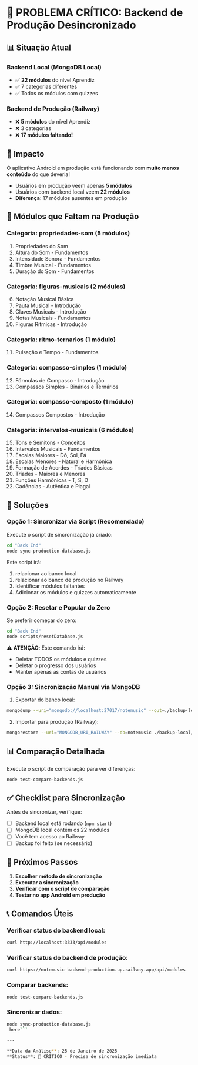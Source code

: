 # 🚨 PROBLEMA CRÍTICO: Backend de Produção Desincronizado

## 📊 Situação Atual

### Backend Local (MongoDB Local)
- ✅ **22 módulos** do nível Aprendiz
- ✅ 7 categorias diferentes
- ✅ Todos os módulos com quizzes

### Backend de Produção (Railway)
- ❌ **5 módulos** do nível Aprendiz
- ❌ 3 categorias
- ❌ **17 módulos faltando!**

## 🎯 Impacto

O aplicativo Android em produção está funcionando com **muito menos conteúdo** do que deveria!

- Usuários em produção veem apenas **5 módulos**
- Usuários com backend local veem **22 módulos**
- **Diferença**: 17 módulos ausentes em produção

## 📝 Módulos que Faltam na Produção

### Categoria: propriedades-som (5 módulos)
1. Propriedades do Som
2. Altura do Som - Fundamentos
3. Intensidade Sonora - Fundamentos
4. Timbre Musical - Fundamentos
5. Duração do Som - Fundamentos

### Categoria: figuras-musicais (2 módulos)
6. Notação Musical Básica
7. Pauta Musical - Introdução
8. Claves Musicais - Introdução
9. Notas Musicais - Fundamentos
10. Figuras Rítmicas - Introdução

### Categoria: ritmo-ternarios (1 módulo)
11. Pulsação e Tempo - Fundamentos

### Categoria: compasso-simples (1 módulo)
12. Fórmulas de Compasso - Introdução
13. Compassos Simples - Binários e Ternários

### Categoria: compasso-composto (1 módulo)
14. Compassos Compostos - Introdução

### Categoria: intervalos-musicais (6 módulos)
15. Tons e Semitons - Conceitos
16. Intervalos Musicais - Fundamentos
17. Escalas Maiores - Dó, Sol, Fá
18. Escalas Menores - Natural e Harmônica
19. Formação de Acordes - Tríades Básicas
20. Tríades - Maiores e Menores
21. Funções Harmônicas - T, S, D
22. Cadências - Autêntica e Plagal

## 🔧 Soluções

### Opção 1: Sincronizar via Script (Recomendado)

Execute o script de sincronização já criado:

```bash
cd "Back End"
node sync-production-database.js
```

Este script irá:
1. relacionar ao banco local
2. relacionar ao banco de produção no Railway
3. Identificar módulos faltantes
4. Adicionar os módulos e quizzes automaticamente

### Opção 2: Resetar e Popular do Zero

Se preferir começar do zero:

```bash
cd "Back End"
node scripts/resetDatabase.js
```

⚠️ **ATENÇÃO**: Este comando irá:
- Deletar TODOS os módulos e quizzes
- Deletar o progresso dos usuários
- Manter apenas as contas de usuários

### Opção 3: Sincronização Manual via MongoDB

1. Exportar do banco local:
```bash
mongodump --uri="mongodb://localhost:27017/notemusic" --out=./backup-local
```

2. Importar para produção (Railway):
```bash
mongorestore --uri="MONGODB_URI_RAILWAY" --db=notemusic ./backup-local/notemusic
```

## 📊 Comparação Detalhada

Execute o script de comparação para ver diferenças:

```bash
node test-compare-backends.js
```

## ✅ Checklist para Sincronização

Antes de sincronizar, verifique:

- [ ] Backend local está rodando (`npm start`)
- [ ] MongoDB local contém os 22 módulos
- [ ] Você tem acesso ao Railway
- [ ] Backup foi feito (se necessário)

## 🎯 Próximos Passos

1. **Escolher método de sincronização**
2. **Executar a sincronização**
3. **Verificar com o script de comparação**
4. **Testar no app Android em produção**

## 📞 Comandos Úteis

### Verificar status do backend local:
```bash
curl http://localhost:3333/api/modules
```

### Verificar status do backend de produção:
```bash
curl https://notemusic-backend-production.up.railway.app/api/modules
```

### Comparar backends:
```bash
node test-compare-backends.js
```

### Sincronizar dados:
```bash
node sync-production-database.js
 here```

---

**Data da Análise**: 25 de Janeiro de 2025
**Status**: 🚨 CRÍTICO - Precisa de sincronização imediata


